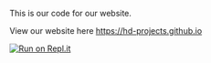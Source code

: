 This is our code for our website.

View our website here https://hd-projects.github.io

[![Run on Repl.it](https://repl.it/badge/github/HD-Projects/HD-Projects.github.io)](https://repl.it/github/HD-Projects/HD-Projects.github.io)
